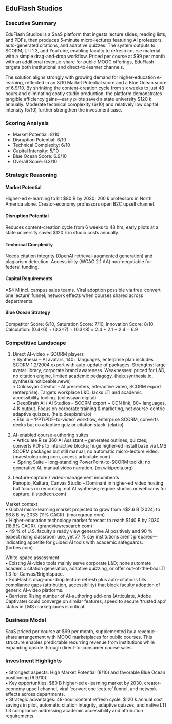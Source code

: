 ## EduFlash Studios

### Executive Summary
EduFlash Studios is a SaaS platform that ingests lecture slides, reading lists, and PDFs, then produces 5-minute micro-lectures featuring AI professors, auto-generated citations, and adaptive quizzes. The system outputs to SCORM, LTI 1.3, and YouTube, enabling faculty to refresh course material with a simple drag-and-drop workflow. Priced per course at $99 per month with an additional revenue-share for public MOOC offerings, EduFlash targets both institutional and direct-to-learner channels.

The solution aligns strongly with growing demand for higher-education e-learning, reflected in an 8/10 Market Potential score and a Blue Ocean score of 6.9/10. By shrinking the content-creation cycle from six weeks to just 48 hours and eliminating costly studio production, the platform demonstrates tangible efficiency gains—early pilots saved a state university $120 k annually. Moderate technical complexity (6/10) and relatively low capital intensity (5/10) further strengthen the investment case.

### Scoring Analysis
- Market Potential: 8/10  
- Disruption Potential: 6/10  
- Technical Complexity: 6/10  
- Capital Intensity: 5/10  
- Blue Ocean Score: 6.9/10  
- Overall Score: 6.3/10  

### Strategic Reasoning

#### Market Potential
Higher-ed e-learning to hit $80 B by 2030; 200 k professors in North America alone. Creator-economy professors open B2C upsell channel.

#### Disruption Potential
Reduces content-creation cycle from 6 weeks to 48 hrs; early pilots at a state university saved $120 k in studio costs annually.

#### Technical Complexity
Needs citation integrity (OpenAI retrieval-augmented generation) and plagiarism detection. Accessibility (WCAG 2.1 AA) non-negotiable for federal funding.

#### Capital Requirements
≈$4 M incl. campus sales teams. Viral adoption possible via free ‘convert one lecture’ funnel; network effects when courses shared across departments.

#### Blue Ocean Strategy
Competitor Score: 6/10, Saturation Score: 7/10, Innovation Score: 8/10. Calculation: (0.4×6) + (0.3×7) + (0.3×8) = 2.4 + 2.1 + 2.4 = 6.9

### Competitive Landscape
1. Direct AI-video + SCORM players  
   • Synthesia – AI avatars, 140+ languages, enterprise plan includes SCORM 1.2/2004 export with auto-update of packages. Strengths: large avatar library, corporate brand awareness. Weaknesses: priced for L&D, no citation engine, limited academic pedagogy. (help.synthesia.io, synthesia.noticeable.news)  
   • Colossyan Creator – AI presenters, interactive video, SCORM export (enterprise). Targets workplace L&D; lacks LTI and academic accessibility tooling. (colossyan.digital)  
   • DeepBrain AI / AI Studios – SCORM export + CDN link, 80+ languages, 4 K output. Focus on corporate training & marketing, not course-centric adaptive quizzes. (help.deepbrain.io)  
   • Elai.io – ‘PPT/PDF-to-video’ workflow, enterprise SCORM, converts decks but no adaptive quiz or citation stack. (elai.io)

2. AI-enabled course-authoring suites  
   • Articulate Rise 360 AI Assistant – generates outlines, quizzes, converts PDFs to interactive blocks; huge higher-ed install base via LMS SCORM packages but still manual, no automatic micro-lecture video. (maestrolearning.com, access.articulate.com)  
   • iSpring Suite – long-standing PowerPoint-to-SCORM toolkit; no generative AI, manual video narration. (en.wikipedia.org)

3. Lecture-capture / video-management incumbents  
   Panopto, Kaltura, Canvas Studio – Dominant in higher-ed video hosting but focus on recording, not AI synthesis; require studios or webcams for capture. (listedtech.com)

Market context  
• Global micro-learning market projected to grow from ≈$2.6 B (2024) to $6.8 B by 2033 (11% CAGR). (imarcgroup.com)  
• Higher-education technology market forecast to reach $140 B by 2030 (18.6% CAGR). (grandviewresearch.com)  
• 49 % of U.S. faculty already view generative AI positively and 90 % expect rising classroom use, yet 77 % say institutions aren’t prepared—indicating appetite for guided AI tools with academic safeguards. (forbes.com)

White-space assessment  
• Existing AI-video tools mainly serve corporate L&D; none automate academic citation generation, adaptive quizzing, or offer out-of-the-box LTI 1.3 for Canvas/Brightspace.  
• EduFlash’s drag-and-drop lecture refresh plus auto-citations fills compliance gaps (attribution, accessibility) that block faculty adoption of generic AI-video platforms.  
• Barriers: Rising number of AI-authoring add-ons (Articulate, Adobe Captivate) could converge on similar features; speed to secure ‘trusted app’ status in LMS marketplaces is critical.

### Business Model
SaaS priced per course at $99 per month, supplemented by a revenue-share arrangement with MOOC marketplaces for public courses. This structure enables predictable recurring revenue from institutions while expanding upside through direct-to-consumer course sales.

### Investment Highlights
• Strongest aspects: High Market Potential (8/10) and favorable Blue Ocean positioning (6.9/10).  
• Key opportunities: $80 B higher-ed e-learning market by 2030, creator-economy upsell channel, viral ‘convert one lecture’ funnel, and network effects across departments.  
• Strategic advantages: 48-hour content refresh cycle, $120 k annual cost savings in pilot, automatic citation integrity, adaptive quizzes, and native LTI 1.3 compliance addressing academic accessibility and attribution requirements.

